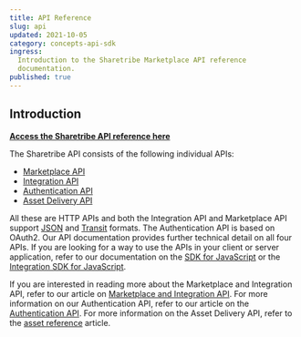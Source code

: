 ```yaml
---
title: API Reference
slug: api
updated: 2021-10-05
category: concepts-api-sdk
ingress:
  Introduction to the Sharetribe Marketplace API reference
  documentation.
published: true
---
```


## Introduction

**[Access the Sharetribe API reference here](https://www.sharetribe.com/api-reference/)**

The Sharetribe API consists of the following individual APIs:

- [Marketplace API](https://www.sharetribe.com/api-reference/marketplace.html)
- [Integration API](https://www.sharetribe.com/api-reference/integration.html)
- [Authentication API](https://www.sharetribe.com/api-reference/authentication.html)
- [Asset Delivery API](https://www.sharetribe.com/api-reference/asset-delivery-api.html)

All these are HTTP APIs and both the Integration API and Marketplace API
support [JSON](https://www.ietf.org/rfc/rfc7159.txt) and
[Transit](https://github.com/cognitect/transit-format) formats. The
Authentication API is based on OAuth2. Our API documentation provides
further technical detail on all four APIs. If you are looking for a way
to use the APIs in your client or server application, refer to our
documentation on the
[SDK for JavaScript](https://sharetribe.github.io/flex-sdk-js/) or the
[Integration SDK for JavaScript](https://sharetribe.github.io/flex-integration-sdk-js/).

If you are interested in reading more about the Marketplace and
Integration API, refer to our article on
[Marketplace and Integration API](/concepts/marketplace-api-integration-api/).
For more information on our Authentication API, refer to our article on
the [Authentication API](/concepts/authentication-api/). For more
information on the Asset Delivery API, refer to the
[asset reference](/references/assets/) article.
